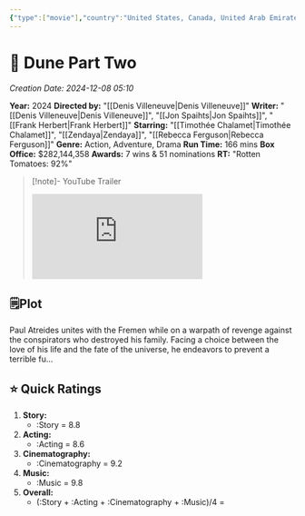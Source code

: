 ```yaml
---
{"type":["movie"],"country":"United States, Canada, United Arab Emirates, Hungary, Italy, New Zealand, Jordan, Gambia","title":"Dune Part Two","year":"2024","director":"Denis Villeneuve","actors":["Timothée Chalamet","Zendaya","Rebecca Ferguson"],"genre":["Action","Adventure","Drama"],"length":"166","Writer":"Denis Villeneuve, Jon Spaihts, Frank Herbert","poster":"https://m.media-amazon.com/images/M/MV5BNTc0YmQxMjEtODI5MC00NjFiLTlkMWUtOGQ5NjFmYWUyZGJhXkEyXkFqcGc@._V1_SX300.jpg","Box_office":"$282,144,358","RT":"\"Rotten Tomatoes: 92%\"","Creation Date":"2024-12-08 05:10","seen":true,"publish":true,"location":"Dubai","year watched":"2024","seen with":["Myself","dhruv"],"rating":"9.1","PassFrontmatter":true}
---
```


# 🎥 **Dune Part Two** 
*Creation Date: 2024-12-08 05:10*

**Year:** 2024
**Directed by:** "[[Denis Villeneuve\|Denis Villeneuve]]"
**Writer:** "[[Denis Villeneuve\|Denis Villeneuve]]", "[[Jon Spaihts\|Jon Spaihts]]", "[[Frank Herbert\|Frank Herbert]]"
**Starring:**  "[[Timothée Chalamet\|Timothée Chalamet]]", "[[Zendaya\|Zendaya]]", "[[Rebecca Ferguson\|Rebecca Ferguson]]"
**Genre:** Action, Adventure, Drama
**Run Time:** 166 mins
**Box Office:** $282,144,358
**Awards:** 7 wins & 51 nominations
**RT:** "Rotten Tomatoes: 92%"

> [!note]- YouTube Trailer
> <iframe src="https://www.youtube.com/embed/Way9Dexny3w" title="Dune Part Two  Official Trailer" frameborder="0" allow="accelerometer; autoplay; clipboard-write; encrypted-media; gyroscope; picture-in-picture; web-share" allowfullscreen></iframe>

## 🗒️Plot

Paul Atreides unites with the Fremen while on a warpath of revenge against the conspirators who destroyed his family. Facing a choice between the love of his life and the fate of the universe, he endeavors to prevent a terrible fu...

## ⭐ Quick Ratings

1. **Story:** 
	- :Story = 8.8
2. **Acting:** 
	- :Acting = 8.6
3. **Cinematography:** 
	- :Cinematography = 9.2
4. **Music:** 
	- :Music = 9.8
5. **Overall:** 
	- (:Story + :Acting + :Cinematography + :Music)/4 = 

